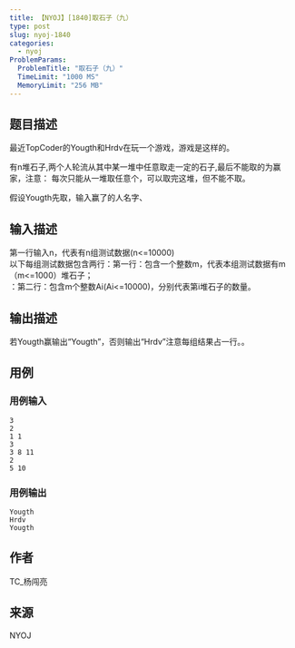 ```yaml
---
title: 【NYOJ】[1840]取石子（九）
type: post
slug: nyoj-1840
categories:
  - nyoj
ProblemParams:
  ProblemTitle: "取石子（九）"
  TimeLimit: "1000 MS"
  MemoryLimit: "256 MB"
---
```


## 题目描述

最近TopCoder的Yougth和Hrdv在玩一个游戏，游戏是这样的。

有n堆石子,两个人轮流从其中某一堆中任意取走一定的石子,最后不能取的为赢家，注意： 每次只能从一堆取任意个，可以取完这堆，但不能不取。

假设Yougth先取，输入赢了的人名字、

## 输入描述

第一行输入n，代表有n组测试数据(n<=10000)  
以下每组测试数据包含两行：第一行：包含一个整数m，代表本组测试数据有m（m<=1000）堆石子；  
：第二行：包含m个整数Ai(Ai<=10000)，分别代表第i堆石子的数量。

## 输出描述

若Yougth赢输出“Yougth”，否则输出“Hrdv”注意每组结果占一行。。

## 用例

### 用例输入

```
3
2
1 1
3
3 8 11
2
5 10
```
  

### 用例输出

```
Yougth
Hrdv
Yougth
```

## 作者

TC\_杨闯亮

## 来源

NYOJ
